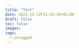 ```yaml
---
title: "Test"
date: 2022-12-12T11:16:19+01:00
draft: false
toc: false
images:
tags:
  - untagged
---
```



